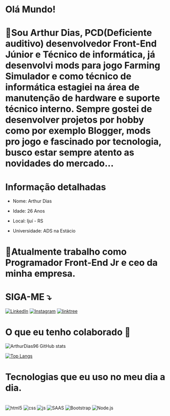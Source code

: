 # Olá Mundo!

# 📜Sou Arthur Dias, PCD(Deficiente auditivo) desenvolvedor Front-End Júnior e Técnico de informática, já desenvolvi mods para jogo Farming Simulador e como técnico de informática estagiei na área de manutenção de hardware e suporte técnico interno. Sempre gostei de desenvolver projetos por hobby como por exemplo Blogger, mods pro jogo e fascinado por tecnologia, busco estar sempre atento as novidades do mercado... 


# Informação detalhadas
* <p>Nome: Arthur Dias</p>
* <p>Idade: 26 Anos</p>
* <p>Local: Ijuí - RS</p>
* <p>Universidade: ADS na Estácio</p>

 # 💼Atualmente trabalho como Programador Front-End Jr e ceo da minha empresa.


# SIGA-ME ⤵️
[![LinkedIn](https://img.shields.io/badge/LinkedIn-0077B5?style=for-the-badge&logo=linkedin&logoColor=white)](https://www.linkedin.com/in/arthurfeerdias/)
[![Instagram](https://img.shields.io/badge/Instagram-E4405F?style=for-the-badge&logo=instagram&logoColor=white)](https://www.instagram.com/thurfd196/)
[![linktree](https://img.shields.io/badge/linktree-39E09B?style=for-the-badge&logo=linktree&logoColor=white)](https://linktr.ee/arthurdf)
#

# O que eu tenho colaborado 🚀

![ArthurDias96 GitHub stats](https://github-readme-stats.vercel.app/api?username=ArthurDias96&show_icons=true&theme=radical)

[![Top Langs](https://github-readme-stats.vercel.app/api/top-langs/?username=ArthurDias96&layout=compact)](https://github.com/ArthurDias96/github-readme-stats)
#
# Tecnologias que eu uso no meu dia a dia.
<div style="display: inline_block"><br/>
    <img align="center" alt="html5" src="https://img.shields.io/badge/HTML5-E34F26?style=for-the-badge&logo=html5&logoColor=white"/>
    <img align="center" alt="css" src="https://img.shields.io/badge/CSS3-1572B6?style=for-the-badge&logo=css3&logoColor=white"/>
    <img align="center" alt="js" src="https://img.shields.io/badge/JavaScript-F7DF1E?style=for-the-badge&logo=javascript&logoColor=black"/>
    <img align="center" alt="SAAS" src="https://img.shields.io/badge/Sass-CC6699?style=for-the-badge&logo=sass&logoColor=white"/>
    <img align="center" alt="Bootstrap" src="https://img.shields.io/badge/Bootstrap-563D7C?style=for-the-badge&logo=bootstrap&logoColor=white"/>
    <img align="center" alt="Node.js" src="https://img.shields.io/badge/Node.js-43853D?style=for-the-badge&logo=node.js&logoColor=white"/>
</div></br>

#
